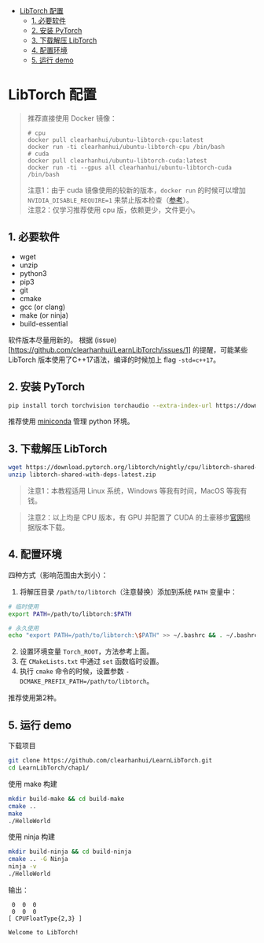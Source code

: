 - [LibTorch 配置](#libtorch-配置)
  - [1. 必要软件](#1-必要软件)
  - [2. 安装 PyTorch](#2-安装-pytorch)
  - [3. 下载解压 LibTorch](#3-下载解压-libtorch)
  - [4. 配置环境](#4-配置环境)
  - [5. 运行 demo](#5-运行-demo)

# LibTorch 配置

> 推荐直接使用 Docker 镜像：
> ```shell
> # cpu
> docker pull clearhanhui/ubuntu-libtorch-cpu:latest
> docker run -ti clearhanhui/ubuntu-libtorch-cpu /bin/bash
> # cuda
> docker pull clearhanhui/ubuntu-libtorch-cuda:latest
> docker run -ti --gpus all clearhanhui/ubuntu-libtorch-cuda /bin/bash
> ```
> 注意1：由于 cuda 镜像使用的较新的版本，`docker run` 的时候可以增加 `NVIDIA_DISABLE_REQUIRE=1` 来禁止版本检查（[参考](https://github.com/NVIDIA/nvidia-docker/issues/1409#issuecomment-778089784)）。  
> 注意2：仅学习推荐使用 cpu 版，依赖更少，文件更小。
>

## 1. 必要软件

* wget
* unzip
* python3
* pip3
* git
* cmake
* gcc (or clang)
* make (or ninja)
* build-essential

软件版本尽量用新的。
根据 (issue)[https://github.com/clearhanhui/LearnLibTorch/issues/1] 的提醒，可能某些 LibTorch 版本使用了C++17语法，编译的时候加上 flag `-std=c++17`。


## 2. 安装 PyTorch

```bash
pip install torch torchvision torchaudio --extra-index-url https://download.pytorch.org/whl/cpu
```
推荐使用 [miniconda](https://docs.conda.io/en/latest/miniconda.html) 管理 python 环境。


## 3. 下载解压 LibTorch

```bash
wget https://download.pytorch.org/libtorch/nightly/cpu/libtorch-shared-with-deps-latest.zip
unzip libtorch-shared-with-deps-latest.zip
```

> 注意1：本教程适用 Linux 系统，Windows 等我有时间，MacOS 等我有钱。

> 注意2：以上均是 CPU 版本，有 GPU 并配置了 CUDA 的土豪移步[官网](https://pytorch.org/get-started/locally/)根据版本下载。


## 4. 配置环境

四种方式（影响范围由大到小）：
1. 将解压目录 `/path/to/libtorch`（注意替换）添加到系统 `PATH` 变量中：

```bash
# 临时使用
export PATH=/path/to/libtorch:$PATH

# 永久使用
echo "export PATH=/path/to/libtorch:\$PATH" >> ~/.bashrc && . ~/.bashrc
```

2. 设置环境变量 `Torch_ROOT`，方法参考上面。
3. 在 `CMakeLists.txt` 中通过 `set` 函数临时设置。
4. 执行 `cmake` 命令的时候，设置参数 `-DCMAKE_PREFIX_PATH=/path/to/libtorch`。

推荐使用第2种。


## 5. 运行 demo

下载项目
```bash 
git clone https://github.com/clearhanhui/LearnLibTorch.git
cd LearnLibTorch/chap1/
```

使用 make 构建
```bash
mkdir build-make && cd build-make
cmake .. 
make
./HelloWorld
```

使用 ninja 构建
```bash
mkdir build-ninja && cd build-ninja
cmake .. -G Ninja
ninja -v
./HelloWorld
```

输出：
```
 0  0  0
 0  0  0
[ CPUFloatType{2,3} ]

Welcome to LibTorch!
```